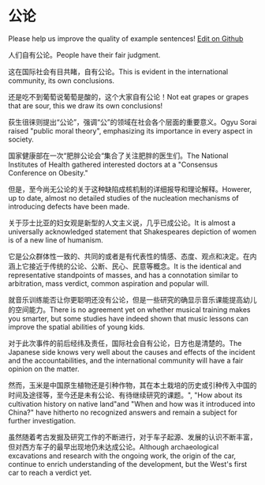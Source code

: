 # 公论

Please help us improve the quality of example sentences! [Edit on Github](https://github.com/jiyushe/jiyu-example-sentence-source/blob/main/chinese/gonglun.md)

<p><span class="chinese">人们自有公论。</span><span class="english">People have their fair judgment.</span></p>

<p><span class="chinese">这在国际社会有目共睹，自有公论。</span><span class="english">This is evident in the international community, its own conclusions.</span></p>

<p><span class="chinese">还是吃不到葡萄说葡萄是酸的，这个大家自有公论！</span><span class="english">Not eat grapes or grapes that are sour, this we draw its own conclusions!</span></p>

<p><span class="chinese">荻生徂徕则提出“公论”，强调“公”的领域在社会各个层面的重要意义。</span><span class="english">Ogyu Sorai raised "public moral theory", emphasizing its importance in every aspect in society.</span></p>

<p><span class="chinese">国家健康部在一次“肥胖公论会“集合了关注肥胖的医生们。</span><span class="english">The National Institutes of Health gathered interested doctors at a "Consensus Conference on Obesity."</span></p>

<p><span class="chinese">但是，至今尚无公论的关于这种缺陷成核机制的详细报导和理论解释。</span><span class="english">Howerer, up to date, almost no detailed studies of the nucleation mechanisms of introducing defects have been made.</span></p>

<p><span class="chinese">关于莎士比亚的妇女观是新型的人文主义说，几乎已成公论。</span><span class="english">It is almost a universally acknowledged statement that Shakespeares depiction of women is of a new line of humanism.</span></p>

<p><span class="chinese">它是公众群体性一致的、共同的或者是有代表性的情感、态度、观点和决定。在内涵上它接近于传统的公论、公断、民心、民意等概念。</span><span class="english">It is the identical and representative standpoints of masses, and has a connotation similar to arbitration, mass verdict, common aspiration and popular will.</span></p>

<p><span class="chinese">就音乐训练能否让你更聪明还没有公论，但是一些研究的确显示音乐课能提高幼儿的空间能力。</span><span class="english">There is no agreement yet on whether musical training makes you smarter, but some studies have indeed shown that music lessons can improve the spatial abilities of young kids.</span></p>

<p><span class="chinese">对于此次事件的前后经纬及责任，国际社会自有公论，日方也是清楚的。</span><span class="english">The Japanese side knows very well about the causes and effects of the incident and the accountabilities, and the international community will have a fair opinion on the matter.</span></p>

<p><span class="chinese">然而，玉米是中国原生植物还是引种作物，其在本土栽培的历史或引种传入中国的时间及途径等，至今还是未有公论、有待继续研究的课题。</span><span class="english">", "How about its cultivation history on native land"and "When and how was it introduced into China?" have hitherto no recognized answers and remain a subject for further investigation.</span></p>

<p><span class="chinese">虽然随着考古发掘及研究工作的不断进行，对于车子起源、发展的认识不断丰富，但对西方车子的最早出现地仍未达成公论。</span><span class="english">Although archaeological excavations and research with the ongoing work, the origin of the car, continue to enrich understanding of the development, but the West's first car to reach a verdict yet.</span></p>

